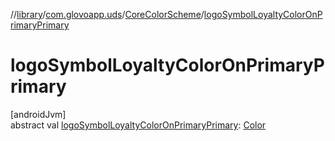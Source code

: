 //[library](../../../index.md)/[com.glovoapp.uds](../index.md)/[CoreColorScheme](index.md)/[logoSymbolLoyaltyColorOnPrimaryPrimary](logo-symbol-loyalty-color-on-primary-primary.md)

# logoSymbolLoyaltyColorOnPrimaryPrimary

[androidJvm]\
abstract val [logoSymbolLoyaltyColorOnPrimaryPrimary](logo-symbol-loyalty-color-on-primary-primary.md): [Color](https://developer.android.com/reference/kotlin/androidx/compose/ui/graphics/Color.html)
